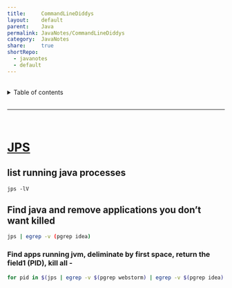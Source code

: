 ```yaml
---  
title:     CommandLineDiddys              
layout:    default              
parent:    Java              
permalink: JavaNotes/CommandLineDiddys              
category:  JavaNotes              
share:     true              
shortRepo:            
  - javanotes            
  - default              
---  
```

    
    
<br/>            
    
<details markdown="block">                  
<summary>                  
Table of contents                  
</summary>                  
{: .text-delta }                  
1. TOC                  
{:toc}                  
</details>                  
    
<br/>                  
    
***                  
    
<br/>                  
    
# [JPS]( https://docs.oracle.com/en/java/javase/17/docs/specs/man/jps.html  )  
    
## list running java processes   
```shell  
jps -lV    
```  
    
## Find java and remove applications you don’t want killed    
    
```bash            
jps | egrep -v (pgrep idea)            
```            
    
### Find apps running jvm, deliminate by first space, return the field1 (PID), kill all -    
    
```bash            
for pid in $(jps | egrep -v $(pgrep webstorm) | egrep -v $(pgrep idea)| egrep -v $(pgrep jps) | cut -d' ' -f1); do kill -9 $pid; done            
```